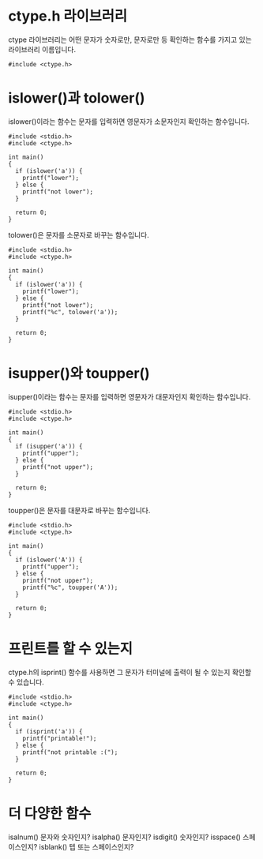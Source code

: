 # ctype.h 라이브러리
ctype 라이브러리는 어떤 문자가 숫자로만, 문자로만 등 확인하는 함수를 가지고 있는 라이브러리 이름입니다.

```
#include <ctype.h>
```

# islower()과 tolower()
islower()이라는 함수는 문자를 입력하면 영문자가 소문자인지 확인하는 함수입니다.

```
#include <stdio.h>
#include <ctype.h>

int main()
{
  if (islower('a')) {
    printf("lower");
  } else {
    printf("not lower");
  }

  return 0;
}
```

tolower()은 문자를 소문자로 바꾸는 함수입니다.

```
#include <stdio.h>
#include <ctype.h>

int main()
{
  if (islower('a')) {
    printf("lower");
  } else {
    printf("not lower");
    printf("%c", tolower('a'));
  }

  return 0;
}
```

# isupper()와 toupper()
isupper()이라는 함수는 문자를 입력하면 영문자가 대문자인지 확인하는 함수입니다.

```
#include <stdio.h>
#include <ctype.h>

int main()
{
  if (isupper('a')) {
    printf("upper");
  } else {
    printf("not upper");
  }

  return 0;
}
```

toupper()은 문자를 대문자로 바꾸는 함수입니다.

```
#include <stdio.h>
#include <ctype.h>

int main()
{
  if (islower('A')) {
    printf("upper");
  } else {
    printf("not upper");
    printf("%c", toupper('A'));
  }

  return 0;
}
```

# 프린트를 할 수 있는지
ctype.h의 isprint() 함수를 사용하면 그 문자가 터미널에 출력이 될 수 있는지 확인할 수 있습니다.

```
#include <stdio.h>
#include <ctype.h>

int main()
{
  if (isprint('a')) {
    printf("printable!");
  } else {
    printf("not printable :(");
  }

  return 0;
}
```

# 더 다양한 함수
isalnum() 문자와 숫자인지?
isalpha() 문자인지?
isdigit() 숫자인지?
isspace() 스페이스인지?
isblank() 텝 또는 스페이스인지?
